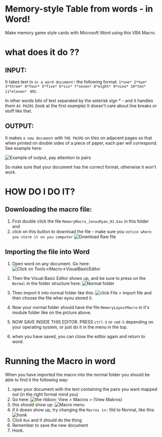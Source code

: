 # Memory-style Table from words - in Word!
Make memory game style cards with Microsoft Word using this VBA Macro.

# what does it do ??

## INPUT: 

It takes text in `in a word document!` the following format:
`1*one*
2*two*
3*three*
4*four*
5*five*
6*six*
7*seven*
8*eight*
9*nine*
10*ten*
11*eleven*
` etc.

In other words bits of text separated by the asterisk sign * - and it handles them `AS PAIRS` (look at the first example) It doesn't care about line breaks or stuff like that.

## OUTPUT:
It makes `a new document` with `THE PAIRS` on tiles on adjacent pages so that when printed on double sides of a piece of paper, each pair will correspond. See example here:

![Example of output, pay attention to pairs](images/res.png)

So make sure that your document has the correct format, otherwise it won't work.

# HOW DO I DO IT?

## Downloading the macro file:
1. First double click the file `MemoryMacro_JonasRyan_01.bas` in this folder and
2. click on this button to download the file - make sure you `notice where you store it on you computer` 
![Download Raw file](images/dlraw.png)


## Importing the file into Word

1. Open word on any document. Go here:
![Click on Tools->Macro->VisualBasicEditor](images/pik01.png)

2. Then the Visual Basic Editor shows up, and be sure to press on the `Normal` in the folder structure here: ![Normal folder](images/normal.png)

3. Then import it into normal folder like this: ![click File > import file](images/import.png) and then choose the file wher eyou stored it.

4. Now your normal folder should have the file `MemoryLayoutMacro` in it's module folder like on the picture above. 
5. NOW SAVE INSIDE THIS EDITOR. PRESS `ctrl-S` or `cmd-S` depending on your operating system, or just do it in the menu in the top.
6. when you have saved, you can close the editor again and return to word.

# Running the Macro in word
When you have imported the macro into the normal folder you should be able to find it the following way:

1. open your document with the text containing the pairs you want mapped out (in the right format mind you)
2. Go here: ![the ribbon: View > Macros > (View Makros)](images/pik04.png)
3. this should show up: ![Macro menu](images/pik05.png)
4. if it doesn show up, try changing the `Macros in:` fild to Normal, like this: ![honk](images/pik06.png)
4. Click `Run` and it should do the thing
5. Remember to save the new document
6. Honk.